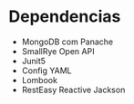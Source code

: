 # Dependencias
- MongoDB com Panache
- SmallRye Open API
- Junit5
- Config YAML
- Lombook
- RestEasy Reactive Jackson